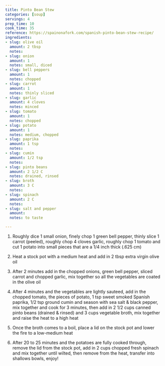 ```yaml
---
title: Pinto Bean Stew
categories: [soup]
servings: 4
prep_time: 10
cook_time: 35
reference: https://spainonafork.com/spanish-pinto-bean-stew-recipe/
ingredients:
- slug: olive oil
  amount: 2 tbsp
  notes:
- slug: onion
  amount: 1
  notes: small, diced
- slug: bell peppers
  amount: 1
  notes: chopped
- slug: carrot
  amount: 1
  notes: thinly sliced
- slug: garlic
  amount: 4 cloves
  notes: minced
- slug: tomato
  amount: 1
  notes: chopped
- slug: potato
  amount: 1
  notes: medium, chopped
- slug: paprika
  amount: 1 tsp
  notes:
- slug: cumin
  amount: 1/2 tsp
  notes:
- slug: pinto beans
  amount: 2 1/2 C
  notes: drained, rinsed
- slug: broth
  amount: 3 C
  notes:
- slug: spinach
  amount: 2 C
  notes:
- slug: salt and pepper
  amount:
  notes: to taste

---
```


1. Roughly dice 1 small onion, finely chop 1 green bell pepper, thinly slice 1 carrot (peeled), roughly chop 4 cloves garlic, roughly chop 1 tomato and cut 1 potato into small pieces that are a 1/4 inch thick (.625 cm)

2. Heat a stock pot with a medium heat and add in 2 tbsp extra virgin olive oil
3. After 2 minutes add in the chopped onions, green bell pepper, sliced carrot and chopped garlic, mix together so all the vegetables are coated in the olive oil
4. After 4 minutes and the vegetables are lightly sauteed, add in the chopped tomato, the pieces of potato, 1 tsp sweet smoked Spanish paprika, 1/2 tsp ground cumin and season with sea salt & black pepper, mix together and cook for 3 minutes, then add in 2 1/2 cups canned pinto beans (drained & rinsed) and 3 cups vegetable broth, mix together and raise the heat to a high heat
5. Once the broth comes to a boil, place a lid on the stock pot and lower the fire to a low-medium heat
6. After 20 to 25 minutes and the potatoes are fully cooked through, remove the lid from the stock pot, add in 2 cups chopped fresh spinach and mix together until wilted, then remove from the heat, transfer into shallows bowls, enjoy!

